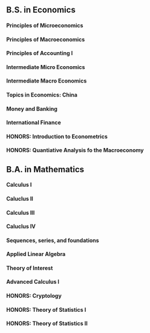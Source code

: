 ## B.S. in Economics
#### Principles of Microeconomics
#### Principles of Macroeconomics
#### Principles of Accounting I
#### Intermediate Micro Economics
#### Intermediate Macro Economics
#### Topics in Economics: China
#### Money and Banking
#### International Finance
#### HONORS: Introduction to Econometrics
#### HONORS: Quantiative Analysis fo the Macroeconomy

## B.A. in Mathematics
#### Calculus I
#### Caluclus II
#### Calculus III
#### Caluclus IV
#### Sequences, series, and foundations
#### Applied Linear Algebra
#### Theory of Interest
#### Advanced Calculus I
#### HONORS: Cryptology
#### HONORS: Theory of Statistics I
#### HONORS: Theory of Statistics II

# 
